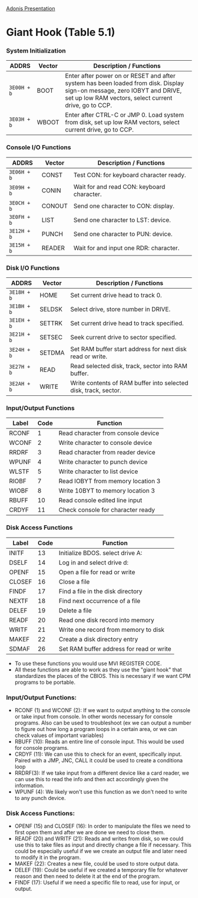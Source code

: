 

[Adonis Presentation](https://github.com/Donworks/csc215/blob/main/Chapter_6.md)

# Giant Hook (Table 5.1)

### System Initialization

| ADDRS       | Vector | Description / Functions            |
|-------------|--------|--------------------------------------------------------|
| `3E00H + b` | BOOT   | Enter after power on or RESET and after system has been loaded from disk. Display sign-on message, zero IOBYT and DRIVE, set up low RAM vectors, select current drive, go to CCP. |
| `3E03H + b` | WBOOT  | Enter after CTRL-C or JMP 0. Load system from disk, set up low RAM vectors, select current drive, go to CCP.         |

### Console I/O Functions

| ADDRS       | Vector | Description / Functions            |
|-------------|--------|---------------------------------|
| `3E06H + b` | CONST  | Test CON: for keyboard character ready.                                                                             |
| `3E09H + b` | CONIN  | Wait for and read CON: keyboard character.                                                                          |
| `3E0CH + b` | CONOUT | Send one character to CON: display.                                                                                 |
| `3E0FH + b` | LIST   | Send one character to LST: device.                                                                                  |
| `3E12H + b` | PUNCH  | Send one character to PUN: device.                                                                                  |
| `3E15H + b` | READER | Wait for and input one RDR: character.                                                                              |

### Disk I/O Functions

| ADDRS       | Vector | Description / Functions        |
|-------------|--------|------------------------------------|
| `3E18H + b` | HOME   | Set current drive head to track 0.                                                                                   |
| `3E1BH + b` | SELDSK | Select drive, store number in DRIVE.                                                                                |
| `3E1EH + b` | SETTRK | Set current drive head to track specified.                                                                          |
| `3E21H + b` | SETSEC | Seek current drive to sector specified.                                                                             |
| `3E24H + b` | SETDMA | Set RAM buffer start address for next disk read or write.                                                           |
| `3E27H + b` | READ   | Read selected disk, track, sector into RAM buffer.                                                                  |
| `3E2AH + b` | WRITE  | Write contents of RAM buffer into selected disk, track, sector.                |


### Input/Output Functions
| Label    | Code    | Function|
| -------- | ------- | ------- |
| RCONF  | 1    |   Read character from console device |
| WCONF | 2     |     Write character to console device    |
| RRDRF |3     |      Read character from reader device   |
| WPUNF | 4     |   Write character to punch device      |
| WLSTF | 5     |      Write character to list device   |
| RIOBF | 7     |    Read IOBYT from memory location 3     |
| WIOBF |  8    |    Write 10BYT to memory location 3     |
| RBUFF | 10     |   Read console edited line input       |
| CRDYF | 11     |   Check console for character ready      |

### Disk Access Functions
| Label    | Code    | Function|
| -------- | ------- | ------- |
| INITF | 13     |    Initialize BDOS. select drive A:      |
| DSELF | 14     |      Log in and select drive d:  |
| OPENF | 15     |    Open a file for read or write      |
| CLOSEF| 16    |    Close a file     |
| FINDF | 17     |  Find a file in the disk directory        |
| NEXTF | 18     |     Find next occurrence of a file     |
| DELEF | 19     |     Delete a file     |
| READF | 20     |   Read one disk record into memory       |
| WRITF | 21     |    Write one record from memory to disk     |
| MAKEF | 22     |       Create a disk directory entry  |
| SDMAF | 26     |    Set RAM buffer address for read or write     |

- To use these functions you would use MVI REGISTER CODE. 
- All these functions are able to work as they use the "giant hook" that standardizes the places of the CBIOS. This is necessary if we want CPM programs to be portable.

### Input/Output Functions:

- RCONF (1) and WCONF (2): If we want to output anything to the console or take input from console. In other words necessary for console programs. Also can be used to troubleshoot (ex we can output a number to figure out how long a program loops in a certain area, or we can check values of important variables) 
- RBUFF (10): Reads an entire line of console input. This would be used for console programs.
- CRDYF (11): We can use this to check for an event, specifically input. Paired with a JMP, JNC, CALL it could be used to create a conditiona loop
- RRDRF(3): If we take input from a different device like a card reader, we can use this to read the info and then act accordingly given the information.
- WPUNF (4): We likely won't use this function as we don't need to write to any punch device. 

### Disk Access Functions:

- OPENF (15) and CLOSEF (16): In order to manipulate the files we need to first open them and after we are done we need to close them.
- READF (20) and WRITF (21): Reads and writes from disk, so we could use this to take files as input and directly change a file if necessary. This could be especially useful if we we create an output file and later need to modify it in the program.
- MAKEF (22): Creates a new file, could be used to store output data.
- DELEF (19): Could be useful if we created a temporary file for whatever reason and then need to delete it at the end of the program.
- FINDF (17): Useful if we need a specific file to read, use for input, or output.

